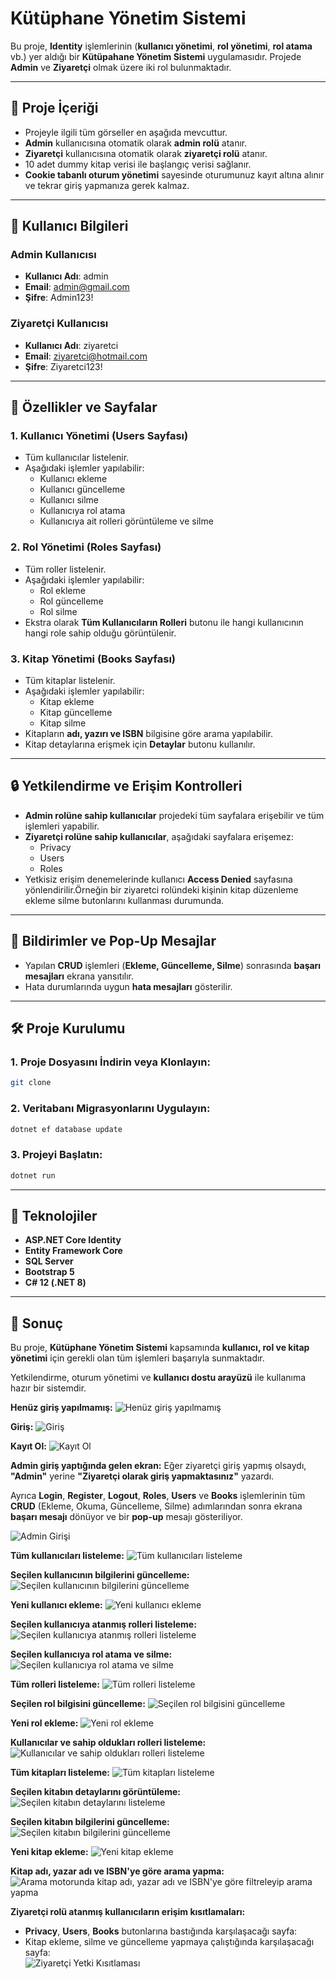 ﻿# Kütüphane Yönetim Sistemi
Bu proje, **Identity** işlemlerinin (**kullanıcı yönetimi**, **rol yönetimi**, **rol atama** vb.) yer aldığı bir **Kütüpahane Yönetim Sistemi** uygulamasıdır. Projede **Admin** ve **Ziyaretçi** olmak üzere iki rol bulunmaktadır.

---

## 📃 Proje İçeriği
- Projeyle ilgili tüm görseller en aşağıda mevcuttur.
- **Admin** kullanıcısına otomatik olarak **admin rolü** atanır.
- **Ziyaretçi** kullanıcısına otomatik olarak **ziyaretçi rolü** atanır.
- 10 adet dummy kitap verisi ile başlangıç verisi sağlanır.
- **Cookie tabanlı oturum yönetimi** sayesinde oturumunuz kayıt altına alınır ve tekrar giriş yapmanıza gerek kalmaz.

---

## 👤 Kullanıcı Bilgileri

### Admin Kullanıcısı
- **Kullanıcı Adı**: admin
- **Email**: admin@gmail.com
- **Şifre**: Admin123!

### Ziyaretçi Kullanıcısı
- **Kullanıcı Adı**: ziyaretci
- **Email**: ziyaretci@hotmail.com
- **Şifre**: Ziyaretci123!

---

## 🚀 Özellikler ve Sayfalar

### 1. Kullanıcı Yönetimi (**Users Sayfası**)
- Tüm kullanıcılar listelenir.
- Aşağıdaki işlemler yapılabilir:
  - Kullanıcı ekleme
  - Kullanıcı güncelleme
  - Kullanıcı silme
  - Kullanıcıya rol atama
  - Kullanıcıya ait rolleri görüntüleme ve silme

### 2. Rol Yönetimi (**Roles Sayfası**)
- Tüm roller listelenir.
- Aşağıdaki işlemler yapılabilir:
  - Rol ekleme
  - Rol güncelleme
  - Rol silme
- Ekstra olarak **Tüm Kullanıcıların Rolleri** butonu ile hangi kullanıcının hangi role sahip olduğu görüntülenir.

### 3. Kitap Yönetimi (**Books Sayfası**)
- Tüm kitaplar listelenir.
- Aşağıdaki işlemler yapılabilir:
  - Kitap ekleme
  - Kitap güncelleme
  - Kitap silme
- Kitapların **adı, yazırı ve ISBN** bilgisine göre arama yapılabilir.
- Kitap detaylarına erişmek için **Detaylar** butonu kullanılır.

---

## 🔒 Yetkilendirme ve Erişim Kontrolleri
- **Admin rolüne sahip kullanıcılar** projedeki tüm sayfalara erişebilir ve tüm işlemleri yapabilir.
- **Ziyaretçi rolüne sahip kullanıcılar**, aşağıdaki sayfalara erişemez:
  - Privacy
  - Users
  - Roles
- Yetkisiz erişim denemelerinde kullanıcı **Access Denied** sayfasına yönlendirilir.Örneğin bir ziyaretci rolündeki kişinin kitap düzenleme ekleme silme butonlarını kullanması durumunda.

---

## 💬 Bildirimler ve Pop-Up Mesajlar
- Yapılan **CRUD** işlemleri (**Ekleme, Güncelleme, Silme**) sonrasında **başarı mesajları** ekrana yansıtılır.
- Hata durumlarında uygun **hata mesajları** gösterilir.

---

## 🛠 Proje Kurulumu

### 1. Proje Dosyasını İndirin veya Klonlayın:
```bash
git clone 
```

### 2. Veritabanı Migrasyonlarını Uygulayın:
```bash
dotnet ef database update
```

### 3. Projeyi Başlatın:
```bash
dotnet run
```

---

## 📜 Teknolojiler
- **ASP.NET Core Identity**
- **Entity Framework Core**
- **SQL Server**
- **Bootstrap 5**
- **C# 12 (.NET 8)**

---

## 📌 Sonuç
Bu proje, **Kütüphane Yönetim Sistemi** kapsamında **kullanıcı, rol ve kitap yönetimi** için gerekli olan tüm işlemleri başarıyla sunmaktadır.

Yetkilendirme, oturum yönetimi ve **kullanıcı dostu arayüzü** ile kullanıma hazır bir sistemdir.

**Henüz giriş yapılmamış:**
![Henüz giriş yapılmamış](images/Home.JPG)

**Giriş:**
![Giriş](images/Login.JPG)

**Kayıt Ol:**
![Kayıt Ol](images/Register.JPG)

**Admin giriş yaptığında gelen ekran:**
Eğer ziyaretçi giriş yapmış olsaydı, **"Admin"** yerine **"Ziyaretçi olarak giriş yapmaktasınız"** yazardı.  

Ayrıca **Login**, **Register**, **Logout**, **Roles**, **Users** ve **Books** işlemlerinin tüm **CRUD** (Ekleme, Okuma, Güncelleme, Silme) adımlarından sonra ekrana **başarı mesajı** dönüyor ve bir **pop-up** mesajı gösteriliyor.  

![Admin Girişi](images/AdminGiris.JPG)


**Tüm kullanıcıları listeleme:**
![Tüm kullanıcıları listeleme](images/AdminUser.JPG)

**Seçilen kullanıcının bilgilerini güncelleme:**
![Seçilen kullanıcının bilgilerini güncelleme](images/AdminUserUpdate.JPG)

**Yeni kullanıcı ekleme:**
![Yeni kullanıcı ekleme](images/AdminUserCreate.JPG)

**Seçilen kullanıcıya atanmış rolleri listeleme:**
![Seçilen kullanıcıya atanmış rolleri listeleme](images/AdminUserList.JPG)

**Seçilen kullanıcıya rol atama ve silme:**
![Seçilen kullanıcıya rol atama ve silme](images/AdminUserAssignRole.JPG)

**Tüm rolleri listeleme:**
![Tüm rolleri listeleme](images/AdminRole.JPG)

**Seçilen rol bilgisini güncelleme:**
![Seçilen rol bilgisini güncelleme](images/AdminRoleUpdate.JPG)

**Yeni rol ekleme:**
![Yeni rol ekleme](images/AdminRoleCreate.JPG)

**Kullanıcılar ve sahip oldukları rolleri listeleme:**
![Kullanıcılar ve sahip oldukları rolleri listeleme](images/AdminRoleList.JPG)

**Tüm kitapları listeleme:**
![Tüm kitapları listeleme](images/AdminBook.JPG)

**Seçilen kitabın detaylarını görüntüleme:**
![Seçilen kitabın detaylarını listeleme](images/AdminBookDetails.JPG)

**Seçilen kitabın bilgilerini güncelleme:**
![Seçilen kitabın bilgilerini güncelleme](images/AdminBookUpdate.JPG)

**Yeni kitap ekleme:**
![Yeni kitap ekleme](images/AdminBookCreate.JPG)

**Kitap adı, yazar adı ve ISBN'ye göre arama yapma:**
![Arama motorunda kitap adı, yazar adı ve ISBN'ye göre filtreleyip arama yapma](images/AdminBookSearch.JPG)

**Ziyaretçi rolü atanmış kullanıcıların erişim kısıtlamaları:**
- **Privacy**, **Users**, **Books** butonlarına bastığında karşılaşacağı sayfa:  
- Kitap ekleme, silme ve güncelleme yapmaya çalıştığında karşılaşacağı sayfa:  
![Ziyaretçi Yetki Kısıtlaması](images/ZiyaretciDenied.JPG)
